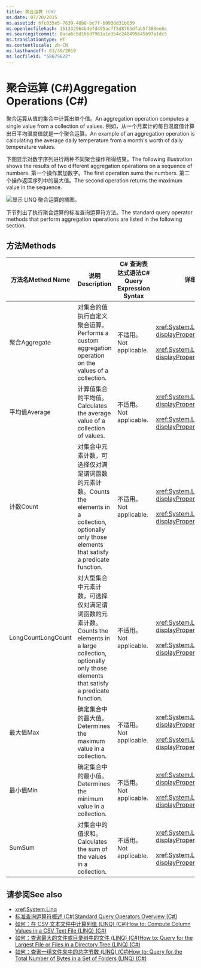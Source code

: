 ```yaml
---
title: 聚合运算 (C#)
ms.date: 07/20/2015
ms.assetid: 6fc035e5-7639-48b8-bc7f-b093dd31b039
ms.openlocfilehash: 151332964b4efd495acff5d8763dfab5f380ee6c
ms.sourcegitcommit: 0aca6c5d166d7961a1e354c248495645b97a1dc5
ms.translationtype: HT
ms.contentlocale: zh-CN
ms.lasthandoff: 03/30/2019
ms.locfileid: "58675622"
---
```

# <a name="aggregation-operations-c"></a><span data-ttu-id="e6b40-102">聚合运算 (C#)</span><span class="sxs-lookup"><span data-stu-id="e6b40-102">Aggregation Operations (C#)</span></span>
<span data-ttu-id="e6b40-103">聚合运算从值的集合中计算出单个值。</span><span class="sxs-lookup"><span data-stu-id="e6b40-103">An aggregation operation computes a single value from a collection of values.</span></span> <span data-ttu-id="e6b40-104">例如，从一个月累计的每日温度值计算出日平均温度值就是一个聚合运算。</span><span class="sxs-lookup"><span data-stu-id="e6b40-104">An example of an aggregation operation is calculating the average daily temperature from a month's worth of daily temperature values.</span></span>  
  
 <span data-ttu-id="e6b40-105">下图显示对数字序列进行两种不同聚合操作所得结果。</span><span class="sxs-lookup"><span data-stu-id="e6b40-105">The following illustration shows the results of two different aggregation operations on a sequence of numbers.</span></span> <span data-ttu-id="e6b40-106">第一个操作累加数字。</span><span class="sxs-lookup"><span data-stu-id="e6b40-106">The first operation sums the numbers.</span></span> <span data-ttu-id="e6b40-107">第二个操作返回序列中的最大值。</span><span class="sxs-lookup"><span data-stu-id="e6b40-107">The second operation returns the maximum value in the sequence.</span></span>  
  
 ![显示 LINQ 聚合运算的插图。](./media/aggregation-operations/linq-aggregation-operations.png)  
  
 <span data-ttu-id="e6b40-109">下节列出了执行聚合运算的标准查询运算符方法。</span><span class="sxs-lookup"><span data-stu-id="e6b40-109">The standard query operator methods that perform aggregation operations are listed in the following section.</span></span>  
  
## <a name="methods"></a><span data-ttu-id="e6b40-110">方法</span><span class="sxs-lookup"><span data-stu-id="e6b40-110">Methods</span></span>  
  
|<span data-ttu-id="e6b40-111">方法名</span><span class="sxs-lookup"><span data-stu-id="e6b40-111">Method Name</span></span>|<span data-ttu-id="e6b40-112">说明</span><span class="sxs-lookup"><span data-stu-id="e6b40-112">Description</span></span>|<span data-ttu-id="e6b40-113">C# 查询表达式语法</span><span class="sxs-lookup"><span data-stu-id="e6b40-113">C# Query Expression Syntax</span></span>|<span data-ttu-id="e6b40-114">详细信息</span><span class="sxs-lookup"><span data-stu-id="e6b40-114">More Information</span></span>|  
|-----------------|-----------------|---------------------------------|----------------------|  
|<span data-ttu-id="e6b40-115">聚合</span><span class="sxs-lookup"><span data-stu-id="e6b40-115">Aggregate</span></span>|<span data-ttu-id="e6b40-116">对集合的值执行自定义聚合运算。</span><span class="sxs-lookup"><span data-stu-id="e6b40-116">Performs a custom aggregation operation on the values of a collection.</span></span>|<span data-ttu-id="e6b40-117">不适用。</span><span class="sxs-lookup"><span data-stu-id="e6b40-117">Not applicable.</span></span>|<xref:System.Linq.Enumerable.Aggregate%2A?displayProperty=nameWithType><br /><br /> <xref:System.Linq.Queryable.Aggregate%2A?displayProperty=nameWithType>|  
|<span data-ttu-id="e6b40-118">平均值</span><span class="sxs-lookup"><span data-stu-id="e6b40-118">Average</span></span>|<span data-ttu-id="e6b40-119">计算值集合的平均值。</span><span class="sxs-lookup"><span data-stu-id="e6b40-119">Calculates the average value of a collection of values.</span></span>|<span data-ttu-id="e6b40-120">不适用。</span><span class="sxs-lookup"><span data-stu-id="e6b40-120">Not applicable.</span></span>|<xref:System.Linq.Enumerable.Average%2A?displayProperty=nameWithType><br /><br /> <xref:System.Linq.Queryable.Average%2A?displayProperty=nameWithType>|  
|<span data-ttu-id="e6b40-121">计数</span><span class="sxs-lookup"><span data-stu-id="e6b40-121">Count</span></span>|<span data-ttu-id="e6b40-122">对集合中元素计数，可选择仅对满足谓词函数的元素计数。</span><span class="sxs-lookup"><span data-stu-id="e6b40-122">Counts the elements in a collection, optionally only those elements that satisfy a predicate function.</span></span>|<span data-ttu-id="e6b40-123">不适用。</span><span class="sxs-lookup"><span data-stu-id="e6b40-123">Not applicable.</span></span>|<xref:System.Linq.Enumerable.Count%2A?displayProperty=nameWithType><br /><br /> <xref:System.Linq.Queryable.Count%2A?displayProperty=nameWithType>|  
|<span data-ttu-id="e6b40-124">LongCount</span><span class="sxs-lookup"><span data-stu-id="e6b40-124">LongCount</span></span>|<span data-ttu-id="e6b40-125">对大型集合中元素计数，可选择仅对满足谓词函数的元素计数。</span><span class="sxs-lookup"><span data-stu-id="e6b40-125">Counts the elements in a large collection, optionally only those elements that satisfy a predicate function.</span></span>|<span data-ttu-id="e6b40-126">不适用。</span><span class="sxs-lookup"><span data-stu-id="e6b40-126">Not applicable.</span></span>|<xref:System.Linq.Enumerable.LongCount%2A?displayProperty=nameWithType><br /><br /> <xref:System.Linq.Queryable.LongCount%2A?displayProperty=nameWithType>|  
|<span data-ttu-id="e6b40-127">最大值</span><span class="sxs-lookup"><span data-stu-id="e6b40-127">Max</span></span>|<span data-ttu-id="e6b40-128">确定集合中的最大值。</span><span class="sxs-lookup"><span data-stu-id="e6b40-128">Determines the maximum value in a collection.</span></span>|<span data-ttu-id="e6b40-129">不适用。</span><span class="sxs-lookup"><span data-stu-id="e6b40-129">Not applicable.</span></span>|<xref:System.Linq.Enumerable.Max%2A?displayProperty=nameWithType><br /><br /> <xref:System.Linq.Queryable.Max%2A?displayProperty=nameWithType>|  
|<span data-ttu-id="e6b40-130">最小值</span><span class="sxs-lookup"><span data-stu-id="e6b40-130">Min</span></span>|<span data-ttu-id="e6b40-131">确定集合中的最小值。</span><span class="sxs-lookup"><span data-stu-id="e6b40-131">Determines the minimum value in a collection.</span></span>|<span data-ttu-id="e6b40-132">不适用。</span><span class="sxs-lookup"><span data-stu-id="e6b40-132">Not applicable.</span></span>|<xref:System.Linq.Enumerable.Min%2A?displayProperty=nameWithType><br /><br /> <xref:System.Linq.Queryable.Min%2A?displayProperty=nameWithType>|  
|<span data-ttu-id="e6b40-133">Sum</span><span class="sxs-lookup"><span data-stu-id="e6b40-133">Sum</span></span>|<span data-ttu-id="e6b40-134">对集合中的值求和。</span><span class="sxs-lookup"><span data-stu-id="e6b40-134">Calculates the sum of the values in a collection.</span></span>|<span data-ttu-id="e6b40-135">不适用。</span><span class="sxs-lookup"><span data-stu-id="e6b40-135">Not applicable.</span></span>|<xref:System.Linq.Enumerable.Sum%2A?displayProperty=nameWithType><br /><br /> <xref:System.Linq.Queryable.Sum%2A?displayProperty=nameWithType>|  
  
## <a name="see-also"></a><span data-ttu-id="e6b40-136">请参阅</span><span class="sxs-lookup"><span data-stu-id="e6b40-136">See also</span></span>

- <xref:System.Linq>
- [<span data-ttu-id="e6b40-137">标准查询运算符概述 (C#)</span><span class="sxs-lookup"><span data-stu-id="e6b40-137">Standard Query Operators Overview (C#)</span></span>](../../../../csharp/programming-guide/concepts/linq/standard-query-operators-overview.md)
- [<span data-ttu-id="e6b40-138">如何：在 CSV 文本文件中计算列值 (LINQ) (C#)</span><span class="sxs-lookup"><span data-stu-id="e6b40-138">How to: Compute Column Values in a CSV Text File (LINQ) (C#)</span></span>](../../../../csharp/programming-guide/concepts/linq/how-to-compute-column-values-in-a-csv-text-file-linq.md)
- [<span data-ttu-id="e6b40-139">如何：查询最大的文件或目录树中的文件 (LINQ) (C#)</span><span class="sxs-lookup"><span data-stu-id="e6b40-139">How to: Query for the Largest File or Files in a Directory Tree (LINQ) (C#)</span></span>](../../../../csharp/programming-guide/concepts/linq/how-to-query-for-the-largest-file-or-files-in-a-directory-tree-linq.md)
- [<span data-ttu-id="e6b40-140">如何：查询一组文件夹中的总字节数 (LINQ) (C#)</span><span class="sxs-lookup"><span data-stu-id="e6b40-140">How to: Query for the Total Number of Bytes in a Set of Folders (LINQ) (C#)</span></span>](../../../../csharp/programming-guide/concepts/linq/how-to-query-for-the-total-number-of-bytes-in-a-set-of-folders-linq.md)
